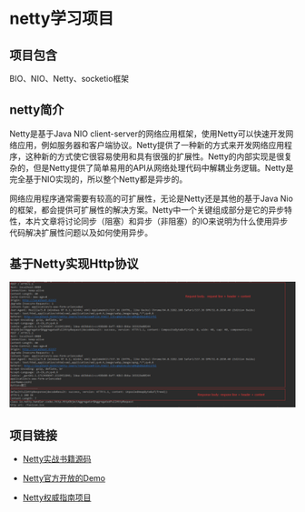 # netty学习项目
## 项目包含
BIO、NIO、Netty、socketio框架
## netty简介
Netty是基于Java NIO client-server的网络应用框架，使用Netty可以快速开发网络应用，例如服务器和客户端协议。Netty提供了一种新的方式来开发网络应用程序，这种新的方式使它很容易使用和具有很强的扩展性。Netty的内部实现是很复杂的，但是Netty提供了简单易用的API从网络处理代码中解耦业务逻辑。Netty是完全基于NIO实现的，所以整个Netty都是异步的。

网络应用程序通常需要有较高的可扩展性，无论是Netty还是其他的基于Java Nio的框架，都会提供可扩展性的解决方案。Netty中一个关键组成部分是它的异步特性，本片文章将讨论同步（阻塞）和异步（非阻塞）的IO来说明为什么使用异步代码解决扩展性问题以及如何使用异步。

## 基于Netty实现Http协议

![](/file/http1.png)

## 项目链接

* [Netty实战书籍源码](https://github.com/normanmaurer/netty-in-action)

* [Netty官方开放的Demo](https://github.com/netty/netty/tree/4.1/example)

* [Netty权威指南项目](https://github.com/wuyinxian124/nettybook2)